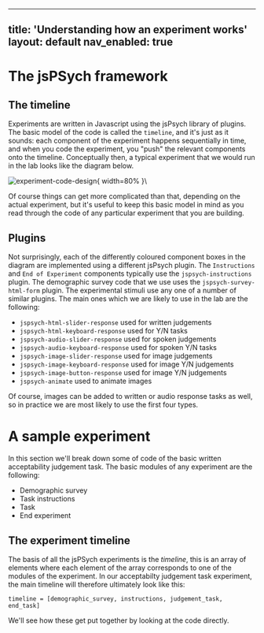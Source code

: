 

---
title: 'Understanding how an experiment works'
layout: default
nav_enabled: true
---

# The jsPSych framework

## The timeline

Experiments are written in Javascript using the jsPsych library of plugins. The basic model of the code is called the `timeline`, and it's just as it sounds: each component of the experiment happens sequentially in time, and when you code the experiment, you "push" the relevant components onto the timeline.  Conceptually then, a typical  experiment that we would run in the lab looks like the diagram below.

![experiment-code-design](images/experiment-code-design.png){ width=80% }\

Of course things can get more complicated than that, depending on the actual experiment, but it's useful to keep this basic model in mind as you read through the code of any particular experiment that you are building.

## Plugins

Not surprisingly, each of the differently coloured component boxes in the diagram are implemented using a different jsPsych plugin.  The `Instructions` and `End of Experiment` components typically use the `jspsych-instructions` plugin. The demographic survey code that we use uses the `jspsych-survey-html-form` plugin. The experimental stimuli use any one of a number of similar plugins. The main ones which we are likely to use in the lab are the following:

 - `jspsych-html-slider-response` used for written judgements
 - `jspsych-html-keyboard-response` used for Y/N tasks
 - `jspsych-audio-slider-response` used for spoken judgements
 - `jspsych-audio-keyboard-response` used for spoken Y/N tasks
 - `jspsych-image-slider-response`  used for image judgements
 - `jspsych-image-keyboard-response` used for image Y/N judgements
 - `jspsych-image-button-response` used for image Y/N judgements
 - `jspsych-animate` used to animate images

 Of course, images can be added to written or audio response tasks as well, so in practice we are most likely to use the first four types.

# A sample experiment

In this section we'll break down some of code of the basic written acceptability judgement task.  The basic modules of any experiment are the following:

 - Demographic survey
 - Task instructions
 - Task
 - End experiment

## The experiment timeline

The basis of all the jsPSych experiments is the *timeline*, this is an array of elements where each element of the array corresponds to one of the modules of the experiment. In our acceptabilty judgement task experiment, the main timeline will therefore ultimately look like this:

    timeline = [demographic_survey, instructions, judgement_task, end_task]

We'll see how these get put together by looking at the code directly.
